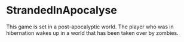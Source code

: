 # StrandedInApocalyse
This game is set in a post-apocalyptic world. The player who was in hibernation wakes up in a world that has been taken over by zombies.

